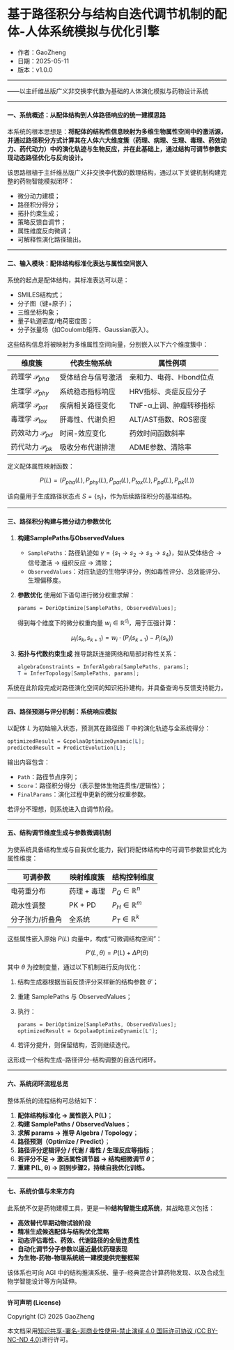 # **基于路径积分与结构自迭代调节机制的配体-人体系统模拟与优化引擎**

- 作者：GaoZheng
- 日期：2025-05-11
- 版本：v1.0.0

---

——以主纤维丛版广义非交换李代数为基础的人体演化模拟与药物设计系统

---

#### 一、系统概述：从配体结构到人体路径响应的统一建模思路

本系统的根本思想是：**将配体的结构性信息映射为多维生物属性空间中的激活源，并通过路径积分方式计算其在人体六大维度簇（药理、病理、生理、毒理、药效动力、药代动力）中的演化轨迹与生物反应，并在此基础上，通过结构可调节参数实现动态路径优化与反向设计。**

该思路根植于主纤维丛版广义非交换李代数的数理结构，通过以下关键机制构建完整的药物智能模拟闭环：

* 微分动力建模；
* 路径积分得分；
* 拓扑约束生成；
* 策略反馈自调节；
* 属性维度反向微调；
* 可解释性演化路径输出。

---

#### 二、输入模块：配体结构标准化表达与属性空间嵌入

系统的起点是配体结构，其标准表达可以是：

* SMILES结构式；
* 分子图（键+原子）；
* 三维坐标构象；
* 量子轨道密度/电荷密度图；
* 分子张量场（如Coulomb矩阵、Gaussian嵌入）。

这些结构信息将被映射为多维属性空间向量，分别嵌入以下六个维度簇中：

| 维度簇                     | 代表生物系统    | 属性例项            |
| ----------------------- | --------- | --------------- |
| 药理学 $\mathcal{P}_{pha}$ | 受体结合与信号激活 | 亲和力、电荷、Hbond位点  |
| 生理学 $\mathcal{P}_{phy}$ | 系统稳态指标响应  | HRV指标、炎症反应分子    |
| 病理学 $\mathcal{P}_{pat}$ | 疾病相关路径变化  | TNF-α上调、肿瘤转移指标  |
| 毒理学 $\mathcal{P}_{tox}$ | 肝毒性、代谢负担  | ALT/AST指数、ROS密度 |
| 药效动力 $\mathcal{P}_{pd}$ | 时间-效应变化   | 药效时间函数斜率        |
| 药代动力 $\mathcal{P}_{pk}$ | 吸收分布代谢排泄  | ADME参数、清除率      |

定义配体属性映射函数：

$$
P(L) = \left(P_{pha}(L), P_{phy}(L), P_{pat}(L), P_{tox}(L), P_{pd}(L), P_{pk}(L)\right)
$$

该向量用于生成路径状态点 $S = \{s_i\}$，作为后续路径积分的基准结构。

---

#### 三、路径积分构建与微分动力参数优化

1. **构建SamplePaths与ObservedValues**

   * `SamplePaths`：路径轨迹如 $\gamma = \{s_1 \to s_2 \to s_3 \to s_4\}$，如从受体结合 → 信号激活 → 组织反应 → 清除；
   * `ObservedValues`：对应轨迹的生物学评分，例如毒性评分、总效能评分、生理偏移度。

2. **参数优化**
   使用如下语句进行微分权重求解：

   ```mathematica
   params = DeriOptimize[SamplePaths, ObservedValues];
   ```

   得到每个维度下的微分权重向量 $w_i \in \mathbb{R}^{d_i}$，用于压强计算：

   $$
   \mu_i(s_k, s_{k+1}) = w_i \cdot (P_i(s_{k+1}) - P_i(s_k))
   $$

3. **拓扑与代数约束生成**
   推导跳跃连接网络和局部对称性关系：

   ```mathematica
   algebraConstraints = InferAlgebra[SamplePaths, params];
   T = InferTopology[SamplePaths, params];
   ```

系统在此阶段完成对路径演化空间的知识拓扑建构，并具备查询与反馈支持能力。

---

#### 四、路径预测与评分机制：系统响应模拟

以配体 $L$ 为初始输入状态，预测其在路径图 $T$ 中的演化轨迹与全系统得分：

```mathematica
optimizedResult = GcpolaaOptimizeDynamic[L];
predictedResult = PredictEvolution[L];
```

输出内容包含：

* `Path`：路径节点序列；
* `Score`：路径积分得分（表示整体生物连贯性/逻辑性）；
* `FinalParams`：演化过程中更新的微分权重参数。

若评分不理想，则系统进入自调节阶段。

---

#### 五、结构调节维度生成与参数微调机制

为使系统具备结构生成与自我优化能力，我们将配体结构中的可调节参数显式化为属性维度：

| 可调参数     | 映射维度簇   | 结构控制维度                 |
| -------- | ------- | ---------------------- |
| 电荷重分布    | 药理 + 毒理 | $P_Q \in \mathbb{R}^n$ |
| 疏水性调整    | PK + PD | $P_H \in \mathbb{R}^m$ |
| 分子张力/折叠角 | 全系统     | $P_T \in \mathbb{R}^k$ |

这些属性嵌入原始 $P(L)$ 向量中，构成“可微调结构空间”：

$$
P'(L, \theta) = P(L) + \Delta P(\theta)
$$

其中 $\theta$ 为控制变量，通过以下机制进行反向优化：

1. 结构生成器根据当前反馈评分采样新的结构参数 $\theta'$；
2. 重建 SamplePaths 与 ObservedValues；
3. 执行：

   ```mathematica
   params = DeriOptimize[SamplePaths, ObservedValues];
   optimizedResult = GcpolaaOptimizeDynamic[L'];
   ```
4. 若评分提升，则保留结构，否则继续迭代。

这形成一个结构生成–路径评分–结构调整的自迭代闭环。

---

#### 六、系统闭环流程总览

整体系统的流程结构可总结如下：

1. **配体结构标准化 → 属性嵌入 P(L)**；
2. **构建 SamplePaths / ObservedValues**；
3. **求解 params → 推导 Algebra / Topology**；
4. **路径预测（Optimize / Predict）**；
5. **路径评分逻辑评分 / 代谢 / 毒性 / 生理反应等指标**；
6. **若评分不足 → 激活属性调节器 → 结构细微调节 $\theta$**；
7. **重建 P(L, θ) → 回到步骤2，持续自我优化训练。**

---

#### 七、系统价值与未来方向

此系统不仅是药物建模工具，更是一种**结构智能生成系统**，其战略意义包括：

* **高效替代早期动物试验阶段**
* **精准生成候选配体与结构优化策略**
* **动态评估毒性、药效、代谢路径的全局连贯性**
* **自动化调节分子参数以逼近最优药理表现**
* **为生物-药物-物理系统统一建模提供完整框架**

该体系也可向 AGI 中的结构推演系统、量子-经典混合计算药物发现、以及合成生物学智能设计等方向延伸。

---

**许可声明 (License)**

Copyright (C) 2025 GaoZheng 

本文档采用[知识共享-署名-非商业性使用-禁止演绎 4.0 国际许可协议 (CC BY-NC-ND 4.0)](https://creativecommons.org/licenses/by-nc-nd/4.0/deed.zh-Hans)进行许可。
